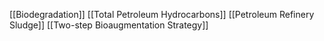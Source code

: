 [[Biodegradation]]
[[Total Petroleum Hydrocarbons]]
[[Petroleum Refinery Sludge]]
[[Two-step Bioaugmentation Strategy]]
